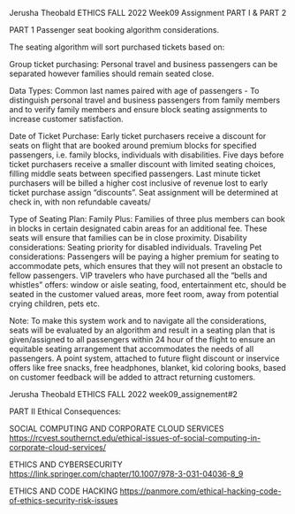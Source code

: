 Jerusha Theobald
ETHICS FALL 2022
Week09 Assignment PART I & PART 2

PART 1
Passenger seat booking algorithm considerations.

The seating algorithm will sort purchased tickets based on:

Group ticket purchasing: 
Personal travel and business passengers can be separated however families should remain seated close.

Data Types:
Common last names paired with age of passengers - To distinguish personal travel and business passengers from family members and to verify family members and ensure block seating assignments to increase customer satisfaction.

Date of Ticket Purchase:
Early ticket purchasers receive a discount for seats on flight that are booked around premium blocks for specified passengers, i.e. family blocks, individuals with disabilities.
Five days before ticket purchasers receive a smaller discount with limited seating choices, filling middle seats between specified passengers.
Last minute ticket purchasers will be billed a higher cost inclusive of revenue lost to early ticket purchase assign “discounts”. Seat assignment will be determined at check in, with non refundable caveats/

Type of Seating Plan:
Family Plus: Families of three plus members can book in blocks in certain designated cabin areas for an additional fee. These seats will ensure that families can be in close proximity.
Disability considerations: Seating priority for disabled individuals.
Traveling Pet considerations: Passengers will be paying a higher premium for seating to accommodate pets, which ensures that they will not present an obstacle to fellow passengers.
VIP travelers who have purchased all the “bells and whistles” offers: window or aisle seating, food, entertainment etc, should be seated in the customer valued areas, more feet room, away from potential crying children, pets etc. 

Note:
To make this system work and to navigate all the considerations, seats will be evaluated by an algorithm and result in a seating plan that is given/assigned to all passengers within 24 hour of the flight to ensure an equitable seating arrangement that accommodates the needs of all passengers. A point system, attached to future flight discount or inservice offers like free snacks, free headphones, blanket, kid coloring books, based on customer feedback will be added to attract returning customers.


Jerusha Theobald
ETHICS FALL 2022
week09_assignement#2

PART II
Ethical Consequences:

SOCIAL COMPUTING AND CORPORATE CLOUD SERVICES
https://rcvest.southernct.edu/ethical-issues-of-social-computing-in-corporate-cloud-services/

ETHICS AND CYBERSECURITY 
https://link.springer.com/chapter/10.1007/978-3-031-04036-8_9

ETHICS AND CODE HACKING
https://panmore.com/ethical-hacking-code-of-ethics-security-risk-issues

